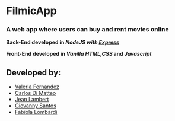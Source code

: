 # FilmicApp

### A web app where users can buy and rent movies online 

**Back-End developed in _NodeJS with [Express](https://expressjs.com)_**


**Front-End developed in _Vanilla_ _HTML,CSS_ and _Javascript_**


## Developed by: 

  * [Valeria Fernandez](https://github.com/valeriafernandz)
  * [Carlos Di Matteo](https://github.com/carlosdimatteo)
  * [Jean Lambert](https://github.com/jnlbr)
  * [Giovanny Santos](https://github.com/gssantost)
  * [Fabiola Lombardi](https://github.com/fabiolalombardi)

